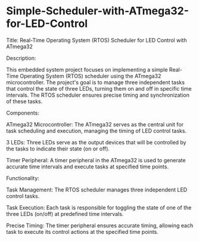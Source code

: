 # Simple-Scheduler-with-ATmega32-for-LED-Control
Title: Real-Time Operating System (RTOS) Scheduler for LED Control with ATmega32

Description:

This embedded system project focuses on implementing a simple Real-Time Operating System (RTOS) scheduler using the ATmega32 microcontroller. The project's goal is to manage three independent tasks that control the state of three LEDs, turning them on and off in specific time intervals. The RTOS scheduler ensures precise timing and synchronization of these tasks.

Components:

ATmega32 Microcontroller: The ATmega32 serves as the central unit for task scheduling and execution, managing the timing of LED control tasks.

3 LEDs: Three LEDs serve as the output devices that will be controlled by the tasks to indicate their state (on or off).

Timer Peripheral: A timer peripheral in the ATmega32 is used to generate accurate time intervals and execute tasks at specified time points.

Functionality:

Task Management: The RTOS scheduler manages three independent LED control tasks.

Task Execution: Each task is responsible for toggling the state of one of the three LEDs (on/off) at predefined time intervals.

Precise Timing: The timer peripheral ensures accurate timing, allowing each task to execute its control actions at the specified time points.

